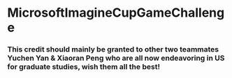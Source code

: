 # MicrosoftImagineCupGameChallenge
### This credit should mainly be granted to other two teammates Yuchen Yan & Xiaoran Peng who are all now endeavoring in US for graduate studies, wish them all the best!